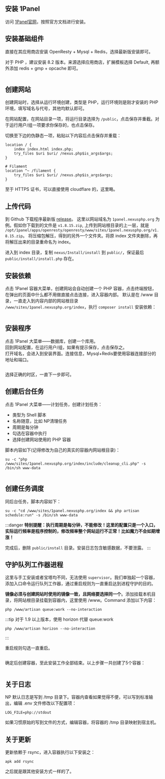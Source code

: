 <ArticleTopAd></ArticleTopAd>


## 安装 1Panel

访问 [1Panel官网](https://1panel.cn/)，按照官方文档进行安装。

## 安装基础组件

直接在其应用商店安装 OpenResty + Mysql + Redis，选择最新版安装即可。

对于 PHP ，建议安装 8.2 版本。来源选择应用商店，扩展模板选择 Default, 再额外添加 redis + gmp + opcache 即可。

<img :src="$withBase('/images/1panel-php.png')">

## 创建网站

创建网站时，选择从运行环境创建，类型是 PHP，运行环境则是刚才安装的 PHP 环境，填写域名与代号，其他均默认即可。

在网站配置，在网站目录一项，将运行目录选择为 `/public`，点击保存并重截。对于运行用户/组一项要求你保存的，也点击保存。

切换至下边的伪静态一项，粘贴以下内容后点击保存并重载：
```
location / {
    index index.html index.php;
    try_files $uri $uri/ /nexus.php$is_args$args;
}

# Filament
location ^~ /filament {
    try_files $uri $uri/ /nexus.php$is_args$args;
}
```
至于 HTTPS 证书，可以直接使用 cloudflare 的，这里略。

## 上传代码

到 Github 下载程序最新版 [release](https://github.com/xiaomlove/nexusphp/releases/latest)。
这里以网站域名为 `1panel.nexusphp.org` 为例。假如你下载到的文件是 `v1.8.15.zip`, 上传到网站根目录的上一层，就是 `/opt/1panel/apps/openresty/openresty/www/sites/1panel.nexusphp.org/v1.8.15.zip`。
将压缩包解压，得到的另外一个文件夹。将原 index 文件夹删除，再将解压出来的目录重命名为 index。

进入到 index 目录，复制 `nexus/Install/install` 到 `public/`，保证最后 `public/install/install.php` 存在。

## 安装依赖
点击 1Panel 容器大菜单，创建网站会自动创建一个 PHP 容器，点击终端按钮，在弹出的页面中什么都不用做直接点击连接，进入容器内部。
默认是在 /www 目录，一直走入到内容内部的网站根目录 `/www/sites/1panel.nexusphp.org/index`，执行 `composer install` 安装依赖：

<img :src="$withBase('/images/1panel-composer-install.png')">

## 安装程序

点击 1Panel 大菜单——数据库，创建一个库用。  
回到网站配置，在运行用户/组，如果有提示保存，点击保存之。  
打开域名，会进入到安装界面。连接信息，Mysql+Redis要使用容器连接部分的地址和端口。

<img :src="$withBase('/images/1panel-database-connections.png')">

选择正确的时区，一直下一步即可。

## 创建后台任务

点击 1Panel 大菜单——计划任务，创建计划任务：

- 类型为 Shell 脚本
- 名称随意，比如 NP清理任务
- 周期是每分钟
- 勾选在容器中执行
- 选择创建网站使用的 PHP 容器

脚本内容如下(记得修改为自己的真实的容器内网站根目录)：
```
su -c "php /www/sites/1panel.nexusphp.org/index/include/cleanup_cli.php" -s /bin/sh www-data
```
<img :src="$withBase('/images/1panel-cleanup.png')">

## 创建任务调度

同后台任务，脚本内容如下：
```
su -c "cd /www/sites/1panel.nexusphp.org/index && php artisan schedule:run" -s /bin/sh www-data
```

:::danger
**特别提醒：执行周期是每分钟，不能修改！这里的配置只是一个入口，实际运行频率是程序控制的，修改频率整个网站运行不正常！比如魔力不会如期增涨！**

完成后，删除 `public/install` 目录。安装日志包含敏感数据，不要泄露。
:::

## 守护队列工作器进程

这里与手工安装或者宝塔均不同，无法使用 `supervisor`。我们单独起一个容器，添加入口命令运行队列工作器，通过重启规则为一直重启达到进程守护的目的。

**镜像必须与创建网站时使用的镜像一致，且网络要选择同一个**。添加挂载本机目录，将网站根目录挂载到容器内，这里使用 /www。Command 添加以下内容：
```
php /www/artisan queue:work --no-interaction
```

:::tip
对于 1.9 以上版本，使用 horizon 代替 queue:work
```
php /www/artisan horizon --no-interaction
```
:::

重启规则勾选一直重启。

<img :src="$withBase('/images/1panel-queue.png')">

确定后创建容器，至此安装工作全部结束。以上步骤一共创建了5个容器：

<img :src="$withBase('/images/1panel-all-containers.png')">

## 关于日志

NP 默认日志是写到 /tmp 目录下。容器内查看如果觉得不便，可以写到标准输出，编辑 .env 文件修改以下配置项：
```
LOG_FILE=php://stdout
```
如果习惯原始的写到文件的方式，编辑容器，将容器的 /tmp 目录映射到宿主机。

## 关于更新
更新依赖于 rsync，进入容器执行以下安装之：
```
apk add rsync
```
之后就是跟其他安装方式一样的了。